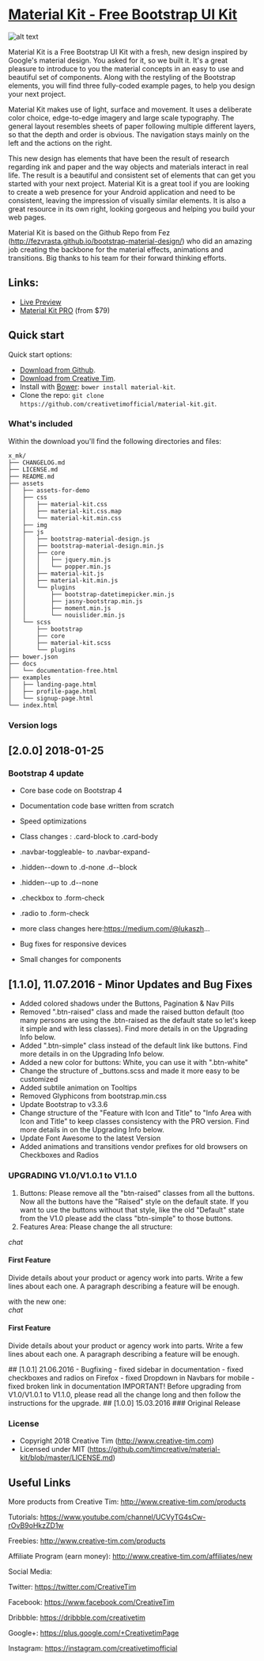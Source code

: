 # [Material Kit - Free Bootstrap UI Kit](http://demos.creative-tim.com/material-kit/index.html)

![alt text](http://s3.amazonaws.com/creativetim_bucket/products/38/original/opt_mk_thumbnail.jpg "Material Kit Free")

Material Kit is a Free Bootstrap UI Kit with a fresh, new design inspired by Google's material design. You asked for it, so we built it. It's a great pleasure to introduce to you the material concepts in an easy to use and beautiful set of components. Along with the restyling of the Bootstrap elements, you will find three fully-coded example pages, to help you design your next project.

Material Kit makes use of light, surface and movement. It uses a deliberate color choice, edge-to-edge imagery and large scale typography. The general layout resembles sheets of paper following multiple different layers, so that the depth and order is obvious. The navigation stays mainly on the left and the actions on the right.

This new design has elements that have been the result of research regarding ink and paper and the way objects and materials interact in real life. The result is a beautiful and consistent set of elements that can get you started with your next project. Material Kit is a great tool if you are looking to create a web presence for your Android application and need to be consistent, leaving the impression of visually similar elements. It is also a great resource in its own right, looking gorgeous and helping you build your web pages.

Material Kit is based on the Github Repo from Fez (http://fezvrasta.github.io/bootstrap-material-design/) who did an amazing job creating the backbone for the material effects, animations and transitions. Big thanks to his team for their forward thinking efforts.

## Links:

+ [Live Preview](http://demos.creative-tim.com/material-kit/index.html)
+ [Material Kit PRO](http://demos.creative-tim.com/material-kit-pro/presentation.html) (from $79)

## Quick start

Quick start options:

- [Download from Github](https://github.com/creativetimofficial/material-kit.git).
- [Download from Creative Tim](http://www.creative-tim.com/product/material-kit).
- Install with [Bower](https://bower.io/): ```bower install material-kit```.
- Clone the repo: `git clone https://github.com/creativetimofficial/material-kit.git`.


### What's included

Within the download you'll find the following directories and files:

```
x_mk/
├── CHANGELOG.md
├── LICENSE.md
├── README.md
├── assets
│   ├── assets-for-demo
│   ├── css
│   │   ├── material-kit.css
│   │   ├── material-kit.css.map
│   │   └── material-kit.min.css
│   ├── img
│   ├── js
│   │   ├── bootstrap-material-design.js
│   │   ├── bootstrap-material-design.min.js
│   │   ├── core
│   │   │   ├── jquery.min.js
│   │   │   └── popper.min.js
│   │   ├── material-kit.js
│   │   ├── material-kit.min.js
│   │   └── plugins
│   │       ├── bootstrap-datetimepicker.min.js
│   │       ├── jasny-bootstrap.min.js
│   │       ├── moment.min.js
│   │       └── nouislider.min.js
│   └── scss
│       ├── bootstrap
│       ├── core
│       ├── material-kit.scss
│       └── plugins
├── bower.json
├── docs
│   └── documentation-free.html
├── examples
│   ├── landing-page.html
│   ├── profile-page.html
│   └── signup-page.html
└── index.html
```

### Version logs

## [2.0.0] 2018-01-25
### Bootstrap 4 update
- Core base code on Bootstrap 4
- Documentation code base written from scratch
- Speed optimizations
- Class changes : .card-block to .card-body
- .navbar-toggleable- to .navbar-expand-

- .hidden--down to .d-none .d--block
- .hidden--up to .d--none
- .checkbox to .form-check
- .radio to .form-check
- more class changes here:https://medium.com/@lukaszh...

- Bug fixes for responsive devices
- Small changes for components
## [1.1.0], 11.07.2016 - Minor Updates and Bug Fixes
- Added colored shadows under the Buttons, Pagination & Nav Pills
- Removed ".btn-raised" class and made the raised button default (too many persons are using the .btn-raised as the default state so let's keep it simple and with less classes). Find more details in on the Upgrading Info below.
- Added ".btn-simple" class instead of the default link like buttons. Find more details in on the Upgrading Info below.
- Added a new color for buttons: White, you can use it with ".btn-white"
- Change the structure of \_buttons.scss and made it more easy to be customized
- Added subtile animation on Tooltips
- Removed Glyphicons from bootstrap.min.css
- Update Bootstrap to v3.3.6
- Change structure of the "Feature with Icon and Title" to "Info Area with Icon and Title" to keep classes consistency with the PRO version. Find more details in on the Upgrading Info below.
- Update Font Awesome to the latest Version
- Added animations and transitions vendor prefixes for old browsers on Checkboxes and Radios
### UPGRADING V1.0/V1.0.1 to V1.1.0
1. Buttons:
Please remove all the "btn-raised" classes from all the buttons. Now all the buttons have the "Raised" style on the default state. If you want to use the buttons without that style, like the old "Default" state from the V1.0 please add the class "btn-simple" to those buttons.
2. Features Area:
Please change the all structure:
<div class="feature feature-primary">
<i class="material-icons">chat</i>
<h4 class="title">First Feature</h4>
<p class="description">Divide details about your product or agency work into parts. Write a few lines about each one. A paragraph describing a feature will be enough.</p>
</div>
with the new one:
<div class="info">
<div class="icon icon-primary">
<i class="material-icons">chat</i>
</div>
<h4 class="info-title">First Feature</h4>
<p>Divide details about your product or agency work into parts. Write a few lines about each one. A paragraph describing a feature will be enough.</p>
</div>
## [1.0.1] 21.06.2016 - Bugfixing
- fixed sidebar in documentation
- fixed checkboxes and radios on Firefox
- fixed Dropdown in Navbars for mobile
- fixed broken link in documentation
IMPORTANT! Before upgrading from V1.0/V1.0.1 to V1.1.0, please read all the change long and then follow the instructions for the upgrade.
## [1.0.0] 15.03.2016
### Original Release


### License

- Copyright 2018 Creative Tim (http://www.creative-tim.com)
- Licensed under MIT (https://github.com/timcreative/material-kit/blob/master/LICENSE.md)


## Useful Links

More products from Creative Tim: <http://www.creative-tim.com/products>

Tutorials: <https://www.youtube.com/channel/UCVyTG4sCw-rOvB9oHkzZD1w>

Freebies: <http://www.creative-tim.com/products>

Affiliate Program (earn money): <http://www.creative-tim.com/affiliates/new>

Social Media:

Twitter: <https://twitter.com/CreativeTim>

Facebook: <https://www.facebook.com/CreativeTim>

Dribbble: <https://dribbble.com/creativetim>

Google+: <https://plus.google.com/+CreativetimPage>

Instagram: <https://instagram.com/creativetimofficial>

